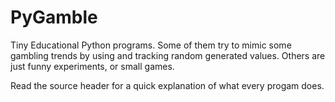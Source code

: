 # PyGamble

Tiny Educational Python programs. Some of them try to mimic some gambling 
trends by using and tracking random generated values. Others are just 
funny experiments, or small games.

Read the source header for a quick explanation of what every progam does.
